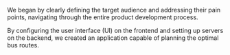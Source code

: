 
We began by clearly defining the target audience and addressing their pain points, navigating through the entire product development process. 

By configuring the user interface (UI) on the frontend and setting up servers on the backend, we created an application capable of planning the optimal bus routes.
